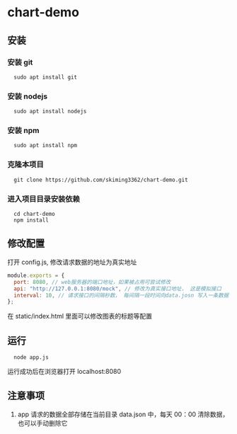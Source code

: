# chart-demo

## 安装

### 安装 git

```shell
  sudo apt install git
```

### 安装 nodejs

```shell
  sudo apt install nodejs
```

### 安装 npm

```shell
  sudo apt install npm
```

### 克隆本项目

```shell
  git clone https://github.com/skiming3362/chart-demo.git
```

### 进入项目目录安装依赖

```shell
  cd chart-demo
  npm install
```

## 修改配置

打开 config.js, 修改请求数据的地址为真实地址

```javascript
module.exports = {
  port: 8080, // web服务器的端口地址，如果被占用可尝试修改
  api: "http://127.0.0.1:8080/mock", // 修改为真实接口地址， 这是模拟接口
  interval: 10, // 请求接口的间隔秒数， 每间隔一段时间向data.josn 写入一条数据
};
```

在 static/index.html 里面可以修改图表的标题等配置

## 运行

```shell
  node app.js
```

运行成功后在浏览器打开 localhost:8080

## 注意事项

1. app 请求的数据全部存储在当前目录 data.json 中，每天 00：00 清除数据，也可以手动删除它
